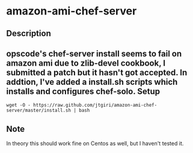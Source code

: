 amazon-ami-chef-server
======================

Description
-----------

opscode's chef-server install seems to fail on amazon ami due to zlib-devel cookbook, I submitted a patch but it hasn't got accepted. In addtion, I've added a install.sh scripts which installs and configures chef-solo.
Setup
-----
````
wget -O - https://raw.github.com/jtgiri/amazon-ami-chef-server/master/install.sh | bash
````
Note
----

In theory this should work fine on Centos as well, but I haven't tested it. 

